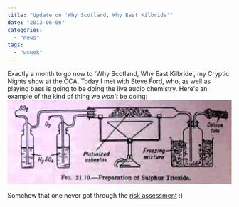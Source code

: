 ```yaml
---
title: "Update on 'Why Scotland, Why East Kilbride'"
date: "2013-06-06"
categories: 
  - "news"
tags: 
  - "wswek"
---
```


Exactly a month to go now to 'Why Scotland, Why East Kilbride', my Cryptic Nights show at the CCA. Today I met with Steve Ford, who, as well as playing bass is going to be doing the live audio chemistry. Here's an example of the kind of thing we _won't_ be doing: [![Preparation of SO3](images/sulphur_trioxide_trim.png)](http://tedthetrumpet.files.wordpress.com/2013/06/sulphur_trioxide_trim.png)

Somehow that one never got through the [risk assessment](http://en.wikipedia.org/wiki/Sulphur_trioxide#Safety) :)
